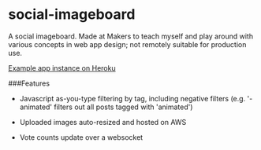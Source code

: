 # social-imageboard

A social imageboard. Made at Makers to teach myself and play around
with various concepts in web app design; not remotely suitable for production use.

[Example app instance on Heroku](http://social-imageboard.herokuapp.com)

###Features

- Javascript as-you-type filtering by tag, including negative filters (e.g.
  '-animated' filters out all posts tagged with 'animated')

- Uploaded images auto-resized and hosted on AWS

- Vote counts update over a websocket
